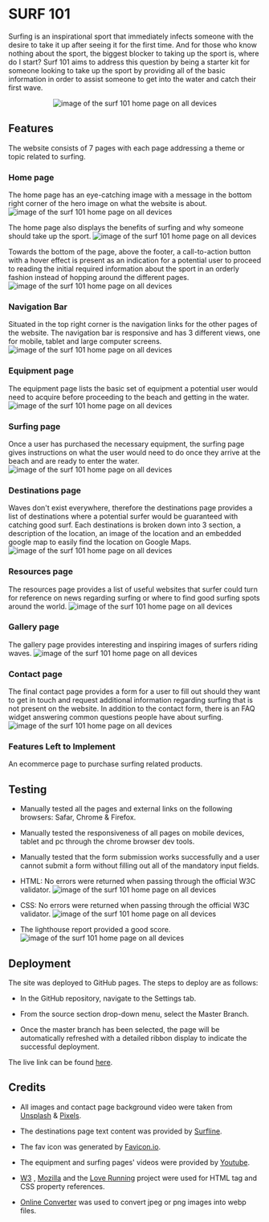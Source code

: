 # SURF 101 
Surfing is an inspirational sport that immediately infects someone with the desire to take it up after seeing it for the first time.  And for those who know nothing about the sport, the biggest blocker to taking up the sport is, where do I start?  Surf 101 aims to address this question by being a starter kit for someone looking to take up the sport by providing all of the basic information in order to assist someone to get into the water and catch their first wave.
<p align="center">
<img src="https://res.cloudinary.com/dugcwv1mf/image/upload/v1692001960/Project%201/Screenshot_2023-08-14_at_9.32.24_AM_ijm7si.png" width="auto" height="auto" alt="image of the surf 101 home page on all devices"></p>

## Features 
The website consists of 7 pages with each page addressing a theme or topic related to surfing. 

### Home page
The home page has an eye-catching image with a message in the bottom right corner of the hero image on what the website is about.
<img src="https://res.cloudinary.com/dugcwv1mf/image/upload/v1692001960/Project%201/Screenshot_2023-08-14_at_9.32.24_AM_ijm7si.png" width="auto" height="auto" alt="image of the surf 101 home page on all devices"></p> 
The home page also displays the benefits of surfing and why someone should take up the sport. 
<img src="https://res.cloudinary.com/dugcwv1mf/image/upload/v1692001960/Project%201/Screenshot_2023-08-14_at_9.32.24_AM_ijm7si.png" width="auto" height="auto" alt="image of the surf 101 home page on all devices"></p> 
Towards the bottom of the page, above the footer, a call-to-action button with a hover effect is present as an indication for a potential user to proceed to reading the initial required information about the sport in an orderly fashion instead of hopping around the different pages.
<img src="https://res.cloudinary.com/dugcwv1mf/image/upload/v1692001960/Project%201/Screenshot_2023-08-14_at_9.32.24_AM_ijm7si.png" width="auto" height="auto" alt="image of the surf 101 home page on all devices"></p> 

### Navigation Bar
Situated in the top right corner is the navigation links for the other pages of the website.  The navigation bar is responsive and has 3 different views, one for mobile, tablet and large computer screens.
<img src="https://res.cloudinary.com/dugcwv1mf/image/upload/v1692001960/Project%201/Screenshot_2023-08-14_at_9.32.24_AM_ijm7si.png" width="auto" height="auto" alt="image of the surf 101 home page on all devices"></p> 

### Equipment page
The equipment page lists the basic set of equipment a potential user would need to acquire before proceeding to the beach and getting in the water.
<img src="https://res.cloudinary.com/dugcwv1mf/image/upload/v1692001960/Project%201/Screenshot_2023-08-14_at_9.32.24_AM_ijm7si.png" width="auto" height="auto" alt="image of the surf 101 home page on all devices"></p> 

### Surfing page
Once a user has purchased the necessary equipment, the surfing page gives instructions on what the user would need to do once they arrive at the beach and are ready to enter the water.
<img src="https://res.cloudinary.com/dugcwv1mf/image/upload/v1692001960/Project%201/Screenshot_2023-08-14_at_9.32.24_AM_ijm7si.png" width="auto" height="auto" alt="image of the surf 101 home page on all devices"></p>

### Destinations page
Waves don't exist everywhere, therefore the destinations page provides a list of destinations where a potential surfer would be guaranteed with catching good surf.  Each destinations is broken down into 3 section, a description of the location, an image of the location and an embedded google map to easily find the location on Google Maps.
<img src="https://res.cloudinary.com/dugcwv1mf/image/upload/v1692001960/Project%201/Screenshot_2023-08-14_at_9.32.24_AM_ijm7si.png" width="auto" height="auto" alt="image of the surf 101 home page on all devices"></p>

### Resources page
The resources page provides a list of useful websites that surfer could turn for reference on news regarding surfing or where to find good surfing spots around the world.
<img src="https://res.cloudinary.com/dugcwv1mf/image/upload/v1692001960/Project%201/Screenshot_2023-08-14_at_9.32.24_AM_ijm7si.png" width="auto" height="auto" alt="image of the surf 101 home page on all devices"></p>

### Gallery page
The gallery page provides interesting and inspiring images of surfers riding waves.
<img src="https://res.cloudinary.com/dugcwv1mf/image/upload/v1692001960/Project%201/Screenshot_2023-08-14_at_9.32.24_AM_ijm7si.png" width="auto" height="auto" alt="image of the surf 101 home page on all devices"></p>

### Contact page
The final contact page provides a form for a user to fill out should they want to get in touch and request additional information regarding surfing that is not present on the website. In addition to the contact form, there is an FAQ widget answering common questions people have about surfing.
<img src="https://res.cloudinary.com/dugcwv1mf/image/upload/v1692001960/Project%201/Screenshot_2023-08-14_at_9.32.24_AM_ijm7si.png" width="auto" height="auto" alt="image of the surf 101 home page on all devices"></p>

### Features Left to Implement
An ecommerce page to purchase surfing related products.

## Testing
* Manually tested all the pages and external links on the following browsers: Safar, Chrome & Firefox.

* Manually tested the responsiveness of all pages on mobile devices, tablet and pc through the chrome browser dev tools.

* Manually tested that the form submission works successfully and a user cannot submit a form without filling out all of the mandatory input fields. 

* HTML: No errors were returned when passing through the official W3C validator.
<img src="https://res.cloudinary.com/dugcwv1mf/image/upload/v1692001960/Project%201/Screenshot_2023-08-14_at_9.32.24_AM_ijm7si.png" width="auto" height="auto" alt="image of the surf 101 home page on all devices"></p>

* CSS: No errors were returned when passing through the official W3C validator.
<img src="https://res.cloudinary.com/dugcwv1mf/image/upload/v1692001960/Project%201/Screenshot_2023-08-14_at_9.32.24_AM_ijm7si.png" width="auto" height="auto" alt="image of the surf 101 home page on all devices"></p>

* The lighthouse report provided a good score.  
<img src="https://res.cloudinary.com/dugcwv1mf/image/upload/v1692001960/Project%201/Screenshot_2023-08-14_at_9.32.24_AM_ijm7si.png" width="auto" height="auto" alt="image of the surf 101 home page on all devices"></p>

## Deployment
The site was deployed to GitHub pages. The steps to deploy are as follows:
* In the GitHub repository, navigate to the Settings tab.

* From the source section drop-down menu, select the Master Branch.

* Once the master branch has been selected, the page will be automatically refreshed with a detailed ribbon display to indicate the successful deployment.

The live link can be found [here](https://xalil404.github.io/surf101). 

## Credits
* All images and contact page background video were taken from [Unsplash](https://unsplash.com/) & [Pixels](https://www.pexels.com/).

* The destinations page text content was provided by [Surfline](https://www.surfline.com/). 

* The fav icon was generated by [Favicon.io](https://favicon.io/).

* The equipment and surfing pages' videos were provided by [Youtube](https://www.youtube.com/).

* [W3](https://www.w3schools.com/) , [Mozilla](https://developer.mozilla.org/) and the [Love Running](https://xalil404.github.io/Love_Running/) project were used for HTML tag and CSS property references.

* [Online Converter](https://www.online-convert.com/) was used to convert jpeg or png images into webp files.






